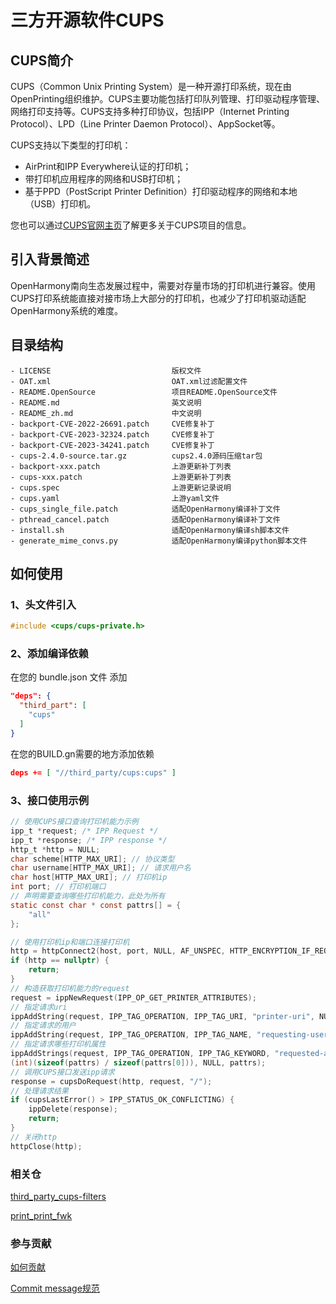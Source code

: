 # 三方开源软件CUPS
## CUPS简介
CUPS（Common Unix Printing System）是一种开源打印系统，现在由OpenPrinting组织维护。CUPS主要功能包括打印队列管理、打印驱动程序管理、网络打印支持等。CUPS支持多种打印协议，包括IPP（Internet Printing Protocol）、LPD（Line Printer Daemon Protocol）、AppSocket等。

CUPS支持以下类型的打印机：
- AirPrint和IPP Everywhere认证的打印机；
- 带打印机应用程序的网络和USB打印机；
- 基于PPD（PostScript Printer Definition）打印驱动程序的网络和本地（USB）打印机。

您也可以通过[CUPS官网主页](https://github.com/OpenPrinting/cups)了解更多关于CUPS项目的信息。

## 引入背景简述
OpenHarmony南向生态发展过程中，需要对存量市场的打印机进行兼容。使用CUPS打印系统能直接对接市场上大部分的打印机，也减少了打印机驱动适配OpenHarmony系统的难度。

## 目录结构
```
- LICENSE                           版权文件
- OAT.xml                           OAT.xml过滤配置文件
- README.OpenSource                 项目README.OpenSource文件
- README.md                         英文说明
- README_zh.md                      中文说明
- backport-CVE-2022-26691.patch     CVE修复补丁
- backport-CVE-2023-32324.patch     CVE修复补丁
- backport-CVE-2023-34241.patch     CVE修复补丁
- cups-2.4.0-source.tar.gz          cups2.4.0源码压缩tar包
- backport-xxx.patch                上游更新补丁列表
- cups-xxx.patch                    上游更新补丁列表
- cups.spec                         上游更新记录说明
- cups.yaml                         上游yaml文件
- cups_single_file.patch            适配OpenHarmony编译补丁文件
- pthread_cancel.patch              适配OpenHarmony编译补丁文件
- install.sh                        适配OpenHarmony编译sh脚本文件
- generate_mime_convs.py            适配OpenHarmony编译python脚本文件
```

## 如何使用
### 1、头文件引入
```c
#include <cups/cups-private.h>
```
### 2、添加编译依赖
在您的 bundle.json 文件 添加
```json
"deps": {
  "third_part": [
    "cups"
  ]
}
```
在您的BUILD.gn需要的地方添加依赖
```json
deps += [ "//third_party/cups:cups" ]
```
### 3、接口使用示例
```c
// 使用CUPS接口查询打印机能力示例
ipp_t *request; /* IPP Request */
ipp_t *response; /* IPP response */
http_t *http = NULL;
char scheme[HTTP_MAX_URI]; // 协议类型
char username[HTTP_MAX_URI]; // 请求用户名
char host[HTTP_MAX_URI]; // 打印机ip
int port; // 打印机端口
// 声明需要查询哪些打印机能力，此处为所有
static const char * const pattrs[] = {
    "all"
};

// 使用打印机ip和端口连接打印机
http = httpConnect2(host, port, NULL, AF_UNSPEC, HTTP_ENCRYPTION_IF_REQUESTED, 1, TIME_OUT, NULL);
if (http == nullptr) {
    return;
}
// 构造获取打印机能力的request
request = ippNewRequest(IPP_OP_GET_PRINTER_ATTRIBUTES);
// 指定请求uri
ippAddString(request, IPP_TAG_OPERATION, IPP_TAG_URI, "printer-uri", NULL, printerUri.c_str());
// 指定请求的用户
ippAddString(request, IPP_TAG_OPERATION, IPP_TAG_NAME, "requesting-user-name", NULL, cupsUser());
// 指定请求哪些打印机属性
ippAddStrings(request, IPP_TAG_OPERATION, IPP_TAG_KEYWORD, "requested-attributes",
(int)(sizeof(pattrs) / sizeof(pattrs[0])), NULL, pattrs);
// 调用CUPS接口发送ipp请求
response = cupsDoRequest(http, request, "/");
// 处理请求结果
if (cupsLastError() > IPP_STATUS_OK_CONFLICTING) {
    ippDelete(response);
    return;
}
// 关闭http
httpClose(http);
```

### 相关仓
[third_party_cups-filters](https://gitee.com/openharmony/third_party_cups-filters)

[print_print_fwk](https://gitee.com/openharmony/print_print_fwk)

### 参与贡献
[如何贡献](https://gitee.com/openharmony/docs/blob/HEAD/zh-cn/contribute/参与贡献.md)

[Commit message规范](https://gitee.com/openharmony/device_qemu/wikis/Commit%20message%E8%A7%84%E8%8C%83)

